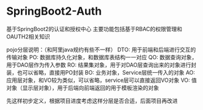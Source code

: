 # SpringBoot2-Auth
基于SpringBoot2的认证和授权中心
主要功能包括基于RBAC的权限管理和OAUTH2相关知识

pojo分层说明：（和阿里java规约有些不一样）
DTO:  用于前端和后端进行交互的传输对象
PO:   数据库持久化对象，和数据库表结构一一对应
QO:   数据查询对象，用于DAO层作为传入参数
RO:   结果集对象，用于对DAO层查询出来的对象进行封装，也可以省略，直接用PO封装
BO:   业务对象，Service层统一传入的对象
AO:   应用层对象，和VO较为类似，可以省略，service层可以直接返回VO对象
VO:   值对象（显示层对象），用于后端向前端返回的用于模板渲染的对象

先这样初步定义，根据项目进度考虑这样分层是否合适，后面项目再改进
